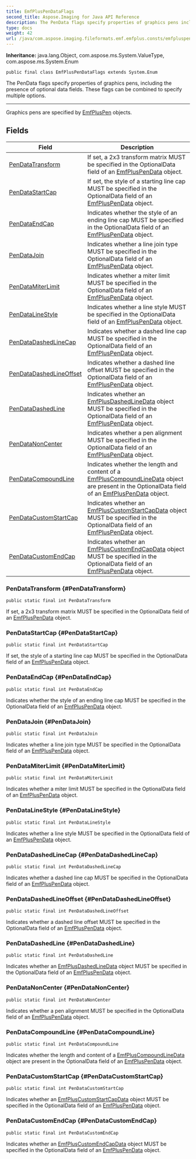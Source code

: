 ```yaml
---
title: EmfPlusPenDataFlags
second_title: Aspose.Imaging for Java API Reference
description: The PenData flags specify properties of graphics pens including the presence of optional data fields.
type: docs
weight: 42
url: /java/com.aspose.imaging.fileformats.emf.emfplus.consts/emfpluspendataflags/
---
```

**Inheritance:**
java.lang.Object, com.aspose.ms.System.ValueType, com.aspose.ms.System.Enum
```
public final class EmfPlusPenDataFlags extends System.Enum
```

The PenData flags specify properties of graphics pens, including the presence of optional data fields. These flags can be combined to specify multiple options.

--------------------

Graphics pens are specified by [EmfPlusPen](../../com.aspose.imaging.fileformats.emf.emfplus.objects/emfpluspen) objects.
## Fields

| Field | Description |
| --- | --- |
| [PenDataTransform](#PenDataTransform) | If set, a 2x3 transform matrix MUST be specified in the OptionalData field of an [EmfPlusPenData](../../com.aspose.imaging.fileformats.emf.emfplus.objects/emfpluspendata) object. |
| [PenDataStartCap](#PenDataStartCap) | If set, the style of a starting line cap MUST be specified in the OptionalData field of an [EmfPlusPenData](../../com.aspose.imaging.fileformats.emf.emfplus.objects/emfpluspendata) object. |
| [PenDataEndCap](#PenDataEndCap) | Indicates whether the style of an ending line cap MUST be specified in the OptionalData field of an [EmfPlusPenData](../../com.aspose.imaging.fileformats.emf.emfplus.objects/emfpluspendata) object. |
| [PenDataJoin](#PenDataJoin) | Indicates whether a line join type MUST be specified in the OptionalData field of an [EmfPlusPenData](../../com.aspose.imaging.fileformats.emf.emfplus.objects/emfpluspendata) object. |
| [PenDataMiterLimit](#PenDataMiterLimit) | Indicates whether a miter limit MUST be specified in the OptionalData field of an [EmfPlusPenData](../../com.aspose.imaging.fileformats.emf.emfplus.objects/emfpluspendata) object. |
| [PenDataLineStyle](#PenDataLineStyle) | Indicates whether a line style MUST be specified in the OptionalData field of an [EmfPlusPenData](../../com.aspose.imaging.fileformats.emf.emfplus.objects/emfpluspendata) object. |
| [PenDataDashedLineCap](#PenDataDashedLineCap) | Indicates whether a dashed line cap MUST be specified in the OptionalData field of an [EmfPlusPenData](../../com.aspose.imaging.fileformats.emf.emfplus.objects/emfpluspendata) object. |
| [PenDataDashedLineOffset](#PenDataDashedLineOffset) | Indicates whether a dashed line offset MUST be specified in the OptionalData field of an [EmfPlusPenData](../../com.aspose.imaging.fileformats.emf.emfplus.objects/emfpluspendata) object. |
| [PenDataDashedLine](#PenDataDashedLine) | Indicates whether an [EmfPlusDashedLineData](../../com.aspose.imaging.fileformats.emf.emfplus.objects/emfplusdashedlinedata) object MUST be specified in the OptionalData field of an [EmfPlusPenData](../../com.aspose.imaging.fileformats.emf.emfplus.objects/emfpluspendata) object. |
| [PenDataNonCenter](#PenDataNonCenter) | Indicates whether a pen alignment MUST be specified in the OptionalData field of an [EmfPlusPenData](../../com.aspose.imaging.fileformats.emf.emfplus.objects/emfpluspendata) object. |
| [PenDataCompoundLine](#PenDataCompoundLine) | Indicates whether the length and content of a [EmfPlusCompoundLineData](../../com.aspose.imaging.fileformats.emf.emfplus.objects/emfpluscompoundlinedata) object are present in the OptionalData field of an [EmfPlusPenData](../../com.aspose.imaging.fileformats.emf.emfplus.objects/emfpluspendata) object. |
| [PenDataCustomStartCap](#PenDataCustomStartCap) | Indicates whether an [EmfPlusCustomStartCapData](../../com.aspose.imaging.fileformats.emf.emfplus.objects/emfpluscustomstartcapdata) object MUST be specified in the OptionalData field of an [EmfPlusPenData](../../com.aspose.imaging.fileformats.emf.emfplus.objects/emfpluspendata) object. |
| [PenDataCustomEndCap](#PenDataCustomEndCap) | Indicates whether an [EmfPlusCustomEndCapData](../../com.aspose.imaging.fileformats.emf.emfplus.objects/emfpluscustomendcapdata) object MUST be specified in the OptionalData field of an [EmfPlusPenData](../../com.aspose.imaging.fileformats.emf.emfplus.objects/emfpluspendata) object. |
### PenDataTransform {#PenDataTransform}
```
public static final int PenDataTransform
```


If set, a 2x3 transform matrix MUST be specified in the OptionalData field of an [EmfPlusPenData](../../com.aspose.imaging.fileformats.emf.emfplus.objects/emfpluspendata) object.

### PenDataStartCap {#PenDataStartCap}
```
public static final int PenDataStartCap
```


If set, the style of a starting line cap MUST be specified in the OptionalData field of an [EmfPlusPenData](../../com.aspose.imaging.fileformats.emf.emfplus.objects/emfpluspendata) object.

### PenDataEndCap {#PenDataEndCap}
```
public static final int PenDataEndCap
```


Indicates whether the style of an ending line cap MUST be specified in the OptionalData field of an [EmfPlusPenData](../../com.aspose.imaging.fileformats.emf.emfplus.objects/emfpluspendata) object.

### PenDataJoin {#PenDataJoin}
```
public static final int PenDataJoin
```


Indicates whether a line join type MUST be specified in the OptionalData field of an [EmfPlusPenData](../../com.aspose.imaging.fileformats.emf.emfplus.objects/emfpluspendata) object.

### PenDataMiterLimit {#PenDataMiterLimit}
```
public static final int PenDataMiterLimit
```


Indicates whether a miter limit MUST be specified in the OptionalData field of an [EmfPlusPenData](../../com.aspose.imaging.fileformats.emf.emfplus.objects/emfpluspendata) object.

### PenDataLineStyle {#PenDataLineStyle}
```
public static final int PenDataLineStyle
```


Indicates whether a line style MUST be specified in the OptionalData field of an [EmfPlusPenData](../../com.aspose.imaging.fileformats.emf.emfplus.objects/emfpluspendata) object.

### PenDataDashedLineCap {#PenDataDashedLineCap}
```
public static final int PenDataDashedLineCap
```


Indicates whether a dashed line cap MUST be specified in the OptionalData field of an [EmfPlusPenData](../../com.aspose.imaging.fileformats.emf.emfplus.objects/emfpluspendata) object.

### PenDataDashedLineOffset {#PenDataDashedLineOffset}
```
public static final int PenDataDashedLineOffset
```


Indicates whether a dashed line offset MUST be specified in the OptionalData field of an [EmfPlusPenData](../../com.aspose.imaging.fileformats.emf.emfplus.objects/emfpluspendata) object.

### PenDataDashedLine {#PenDataDashedLine}
```
public static final int PenDataDashedLine
```


Indicates whether an [EmfPlusDashedLineData](../../com.aspose.imaging.fileformats.emf.emfplus.objects/emfplusdashedlinedata) object MUST be specified in the OptionalData field of an [EmfPlusPenData](../../com.aspose.imaging.fileformats.emf.emfplus.objects/emfpluspendata) object.

### PenDataNonCenter {#PenDataNonCenter}
```
public static final int PenDataNonCenter
```


Indicates whether a pen alignment MUST be specified in the OptionalData field of an [EmfPlusPenData](../../com.aspose.imaging.fileformats.emf.emfplus.objects/emfpluspendata) object.

### PenDataCompoundLine {#PenDataCompoundLine}
```
public static final int PenDataCompoundLine
```


Indicates whether the length and content of a [EmfPlusCompoundLineData](../../com.aspose.imaging.fileformats.emf.emfplus.objects/emfpluscompoundlinedata) object are present in the OptionalData field of an [EmfPlusPenData](../../com.aspose.imaging.fileformats.emf.emfplus.objects/emfpluspendata) object.

### PenDataCustomStartCap {#PenDataCustomStartCap}
```
public static final int PenDataCustomStartCap
```


Indicates whether an [EmfPlusCustomStartCapData](../../com.aspose.imaging.fileformats.emf.emfplus.objects/emfpluscustomstartcapdata) object MUST be specified in the OptionalData field of an [EmfPlusPenData](../../com.aspose.imaging.fileformats.emf.emfplus.objects/emfpluspendata) object.

### PenDataCustomEndCap {#PenDataCustomEndCap}
```
public static final int PenDataCustomEndCap
```


Indicates whether an [EmfPlusCustomEndCapData](../../com.aspose.imaging.fileformats.emf.emfplus.objects/emfpluscustomendcapdata) object MUST be specified in the OptionalData field of an [EmfPlusPenData](../../com.aspose.imaging.fileformats.emf.emfplus.objects/emfpluspendata) object.

